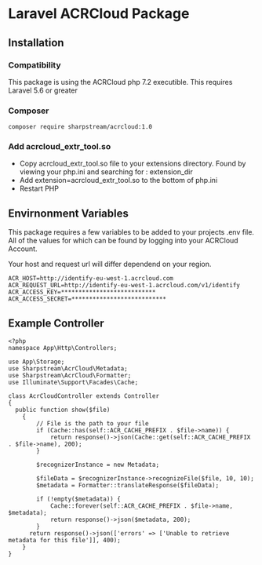 # Laravel ACRCloud Package

## Installation

### Compatibility

This package is using the ACRCloud php 7.2 executible.
This requires Laravel 5.6 or greater

### Composer

```
composer require sharpstream/acrcloud:1.0
```

### Add acrcloud_extr_tool.so
* Copy acrcloud_extr_tool.so file to your extensions directory. Found by viewing your php.ini and searching for : extension_dir
* Add extension=acrcloud_extr_tool.so to the bottom of php.ini
* Restart PHP

## Envirnonment Variables
This package requires a few variables to be added to your projects .env file. All of the values for which can be found by logging into your ACRCloud Account.

Your host and request url will differ dependend on your region.

```
ACR_HOST=http://identify-eu-west-1.acrcloud.com
ACR_REQUEST_URL=http://identify-eu-west-1.acrcloud.com/v1/identify
ACR_ACCESS_KEY=***************************
ACR_ACCESS_SECRET=***************************
```

## Example Controller

```
<?php
namespace App\Http\Controllers;

use App\Storage;
use Sharpstream\AcrCloud\Metadata;
use Sharpstream\AcrCloud\Formatter;
use Illuminate\Support\Facades\Cache;

class AcrCloudController extends Controller
{
  public function show($file)
    {
        // File is the path to your file
        if (Cache::has(self::ACR_CACHE_PREFIX . $file->name)) {
            return response()->json(Cache::get(self::ACR_CACHE_PREFIX . $file->name), 200);
        }
        
        $recognizerInstance = new Metadata;

        $fileData = $recognizerInstance->recognizeFile($file, 10, 10);
        $metadata = Formatter::translateResponse($fileData);

        if (!empty($metadata)) {
            Cache::forever(self::ACR_CACHE_PREFIX . $file->name, $metadata);
            return response()->json($metadata, 200);
        }
      return response()->json(['errors' => ['Unable to retrieve metadata for this file']], 400);
    }
}
```




